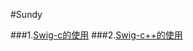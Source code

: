 #Sundy

###1.[Swig-c的使用](https://github.com/sundyCoder/CSK/blob/master/C%2B%2B/Interface/swig-c.md)
###2.[Swig-c++的使用](https://github.com/sundyCoder/CSK/blob/master/C%2B%2B/Interface/swig-c++.md)
